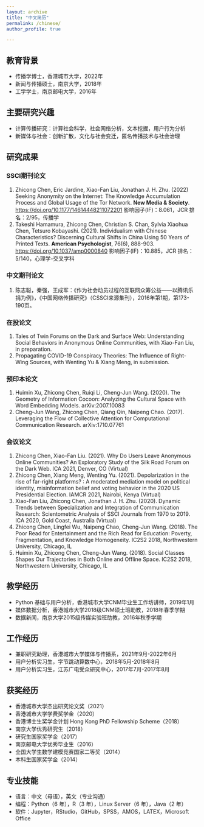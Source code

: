 ```yaml
---
layout: archive
title: "中文简历"
permalink: /chinese/
author_profile: true

---
```


## 教育背景
- 传播学博士，香港城市大学，2022年
- 新闻与传播硕士，南京大学，2018年
- 工学学士，南京邮电大学，2016年

## 主要研究兴趣
- 计算传播研究：计算社会科学，社会网络分析，文本挖掘，用户行为分析
- 新媒体与社会：创新扩散，文化与社会变迁，匿名传播技术与社会治理

## 研究成果
### SSCI期刊论文
1. Zhicong Chen, Eric Jardine, Xiao-Fan Liu, Jonathan J. H. Zhu. (2022) Seeking Anonymity on the Internet: The Knowledge Accumulation Process and Global Usage of the Tor Network. **New Media & Society**. https://doi.org/10.1177/14614448211072201
影响因子(IF)：8.061，JCR 排名：2/95，传播学
2. Takeshi Hamamura, Zhicong Chen, Christian S. Chan, Sylvia Xiaohua Chen, Tetsuro Kobayashi. (2021). Individualism with Chinese Characteristics? Discerning Cultural Shifts in China Using 50 Years of Printed Texts. **American Psychologist**, 76(6), 888-903. https://doi.org/10.1037/amp0000840
影响因子(IF)：10.885，JCR 排名：5/140，心理学-交叉学科

### 中文期刊论文
1. 陈志聪，秦强，王成军：《作为社会动员过程的互联网众筹公益——以腾讯乐捐为例》，《中国网络传播研究》（CSSCI来源集刊），2016年第1期，第173-190页。

### 在投论文
1. Tales of Twin Forums on the Dark and Surface Web: Understanding Social Behaviors in Anonymous Online Communities, with Xiao-Fan Liu, in preparation.
2. Propagating COVID-19 Conspiracy Theories: The Influence of Right-Wing Sources, with Wenting Yu & Xiang Meng, in submission.

### 预印本论文
1. Huimin Xu, Zhicong Chen, Ruiqi Li, Cheng-Jun Wang. (2020). The Geometry of Information Cocoon: Analyzing the Cultural Space with Word Embedding Models. arXiv:2007.10083
2. Cheng-Jun Wang, Zhicong Chen, Qiang Qin, Naipeng Chao. (2017). Leveraging the Flow of Collective Attention for Computational Communication Research. arXiv:1710.07761

### 会议论文
1. Zhicong Chen, Xiao-Fan Liu. (2021). Why Do Users Leave Anonymous Online Communities? An Exploratory Study of the Silk Road Forum on the Dark Web. ICA 2021, Denver, CO (Virtual)
2. Zhicong Chen, Xiang Meng, Wenting Yu. (2021). Depolarization in the rise of far-right platforms? : A moderated mediation model on political identity, misinformation belief and voting behavior in the 2020 US Presidential Election. IAMCR 2021, Nairobi, Kenya (Virtual)
3. Xiao-Fan Liu, Zhicong Chen, Jonathan J. H. Zhu. (2020). Dynamic Trends between Specialization and Integration of Communication Research: Scientometric Analysis of SSCI Journals from 1970 to 2019. ICA 2020, Gold Coast, Australia (Virtual)
4. Zhicong Chen, Lingfei Wu, Naipeng Chao, Cheng-Jun Wang. (2018). The Poor Read for Entertainment and the Rich Read for Education: Poverty, Fragmentation, and Knowledge Homogeneity. IC2S2 2018, Northwestern University, Chicago, IL
5. Huimin Xu, Zhicong Chen, Cheng-Jun Wang. (2018). Social Classes Shapes Our Trajectories in Both Online and Offline Space. IC2S2 2018, Northwestern University, Chicago, IL

## 教学经历
- Python 基础与用户分析，香港城市大学CNM毕业生工作坊讲师，2019年1月
- 媒体数据分析，香港城市大学2018级CNM硕士班助教，2018年春季学期
- 数据新闻，南京大学2015级传媒实验班助教，2016年秋季学期

## 工作经历
- 兼职研究助理，香港城市大学媒体与传播系，2021年9月-2022年6月
- 用户分析实习生，字节跳动算数中心，2018年5月-2018年8月
- 用户分析实习生，江苏广电受众研究中心，2017年7月-2017年8月

## 获奖经历
- 香港城市大学杰出研究论文奖（2021）
- 香港城市大学学费奖学金（2020）
- 香港博士生奖学金计划 Hong Kong PhD Fellowship Scheme（2018）
- 南京大学优秀研究生（2018）
- 研究生国家奖学金（2017）
- 南京邮电大学优秀毕业生（2016）
- 全国大学生数学建模竞赛国家二等奖（2014）
- 本科生国家奖学金（2014）

## 专业技能
- 语言：中文（母语），英文（专业沟通）
- 编程：Python（6 年），R（3 年），Linux Server（6 年），Java（2 年）
- 软件：Jupyter，RStudio，GitHub，SPSS，AMOS，LATEX，Microsoft Office
